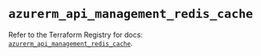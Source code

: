# `azurerm_api_management_redis_cache`

Refer to the Terraform Registry for docs: [`azurerm_api_management_redis_cache`](https://registry.terraform.io/providers/hashicorp/azurerm/3.116.0/docs/resources/api_management_redis_cache).
